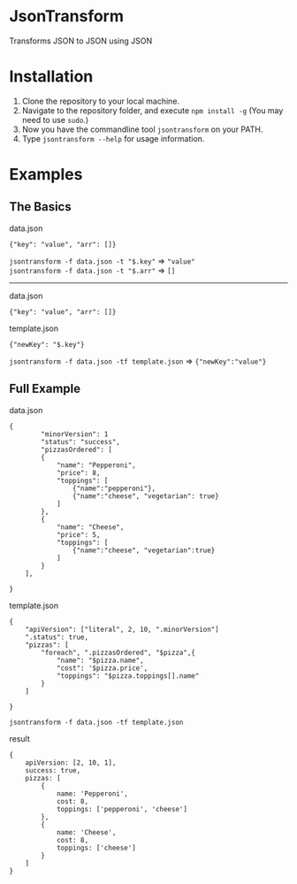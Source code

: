 # JsonTransform

Transforms JSON to JSON using JSON

# Installation

1. Clone the repository to your local machine.
2. Navigate to the repository folder, and execute `npm install -g`
   (You may need to use `sudo`.)  
3. Now you have the commandline tool `jsontransform` on your PATH.
4. Type `jsontransform --help` for usage information.

# Examples

## The Basics

data.json

    {"key": "value", "arr": []}

`jsontransform -f data.json -t "$.key"` => `"value"`  
`jsontransform -f data.json -t "$.arr"` => `[]`

---
data.json

    {"key": "value", "arr": []}

template.json
    
    {"newKey": "$.key"}

`jsontransform -f data.json -tf template.json` => `{"newKey":"value"}`

## Full Example

data.json

	{
	        "minorVersion": 1
	        "status": "success",
	        "pizzasOrdered": [
			{
				"name": "Pepperoni",
				"price": 8,
				"toppings": [
					{"name":"pepperoni"},
					{"name":"cheese", "vegetarian": true}
				]
			},
			{
				"name": "Cheese",
				"price": 5,
				"toppings": [
					{"name":"cheese", "vegetarian":true}
				]
			}
		],
		
	}

template.json

	{
		"apiVersion": ["literal", 2, 10, ".minorVersion"]
		".status": true,
		"pizzas": [
			"foreach", ".pizzasOrdered", "$pizza",{
				"name": "$pizza.name",
				"cost": '$pizza.price',
				"toppings": "$pizza.toppings[].name"
			}
		]

	}

`jsontransform -f data.json -tf template.json`

result

	{
		apiVersion: [2, 10, 1],
		success: true,
		pizzas: [
			{
				name: 'Pepperoni',
				cost: 8,
				toppings: ['pepperoni', 'cheese']
			},
			{
				name: 'Cheese',
				cost: 8,
				toppings: ['cheese']
			}
		]
	}